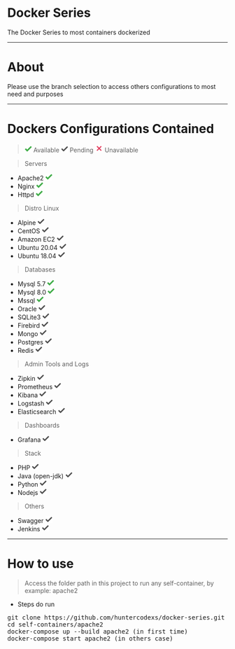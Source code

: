 # Docker Series

The Docker Series to most containers dockerized

-----------------

# About

Please use the branch selection to access others configurations to most need and purposes

-----------------

# Dockers Configurations Contained

> ![img.png](./self-containers/files/midias/check-green.png) Available
> ![img.png](./self-containers/files/midias/check-silver.png) Pending
> ![img.png](./self-containers/files/midias/unavailable.png) Unavailable

> Servers

- Apache2 ![img.png](./self-containers/files/midias/check-green.png)
- Nginx ![img.png](./self-containers/files/midias/check-green.png)
- Httpd ![img.png](./self-containers/files/midias/check-green.png)

> Distro Linux

- Alpine ![img.png](./self-containers/files/midias/check-silver.png)
- CentOS ![img.png](./self-containers/files/midias/check-silver.png)
- Amazon EC2 ![img.png](./self-containers/files/midias/check-silver.png)
- Ubuntu 20.04 ![img.png](./self-containers/files/midias/check-silver.png)
- Ubuntu 18.04 ![img.png](./self-containers/files/midias/check-silver.png)

> Databases

- Mysql 5.7 ![img.png](./self-containers/files/midias/check-green.png)
- Mysql 8.0 ![img.png](./self-containers/files/midias/check-green.png)
- Mssql ![img.png](./self-containers/files/midias/check-green.png)
- Oracle ![img.png](./self-containers/files/midias/check-silver.png)
- SQLite3 ![img.png](./self-containers/files/midias/check-silver.png)
- Firebird ![img.png](./self-containers/files/midias/check-silver.png)
- Mongo ![img.png](./self-containers/files/midias/check-silver.png)
- Postgres ![img.png](./self-containers/files/midias/check-silver.png)
- Redis ![img.png](./self-containers/files/midias/check-silver.png)

> Admin Tools and Logs

- Zipkin ![img.png](./self-containers/files/midias/check-silver.png)
- Prometheus ![img.png](./self-containers/files/midias/check-silver.png)
- Kibana ![img.png](./self-containers/files/midias/check-silver.png)
- Logstash ![img.png](./self-containers/files/midias/check-silver.png)
- Elasticsearch ![img.png](./self-containers/files/midias/check-silver.png)

> Dashboards

- Grafana ![img.png](./self-containers/files/midias/check-silver.png)

> Stack

- PHP ![img.png](./self-containers/files/midias/check-silver.png)
- Java (open-jdk) ![img.png](./self-containers/files/midias/check-silver.png)
- Python ![img.png](./self-containers/files/midias/check-silver.png)
- Nodejs ![img.png](./self-containers/files/midias/check-silver.png)

> Others

- Swagger ![img.png](./self-containers/files/midias/check-silver.png)
- Jenkins ![img.png](./self-containers/files/midias/check-silver.png)

-----------------

# How to use

> Access the folder path in this project to run any self-container, by example: apache2 

- Steps do run

<pre>
git clone https://github.com/huntercodexs/docker-series.git .
cd self-containers/apache2
docker-compose up --build apache2 (in first time)
docker-compose start apache2 (in others case)
</pre>